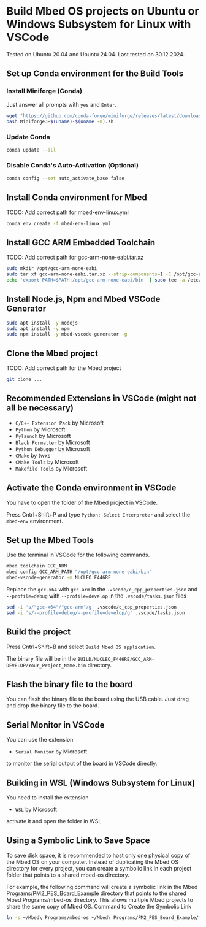 # Build Mbed OS projects on Ubuntu or Windows Subsystem for Linux with VSCode

Tested on Ubuntu 20.04 and Ubuntu 24.04. Last tested on 30.12.2024.

## Set up Conda environment for the Build Tools

### Install Miniforge (Conda)

Just answer all prompts with `yes` and `Enter`.

```bash
wget "https://github.com/conda-forge/miniforge/releases/latest/download/Miniforge3-$(uname)-$(uname -m).sh"
bash Miniforge3-$(uname)-$(uname -m).sh
```

### Update Conda

```bash
conda update --all
```

### Disable Conda's Auto-Activation (Optional)

```bash
conda config --set auto_activate_base false
```

## Install Conda environment for Mbed


TODO: Add correct path for mbed-env-linux.yml

```bash
conda env create -f mbed-env-linux.yml
```

## Install GCC ARM Embedded Toolchain

TODO: Add correct path for gcc-arm-none-eabi.tar.xz

```bash
sudo mkdir /opt/gcc-arm-none-eabi
sudo tar xf gcc-arm-none-eabi.tar.xz --strip-components=1 -C /opt/gcc-arm-none-eabi
echo 'export PATH=$PATH:/opt/gcc-arm-none-eabi/bin' | sudo tee -a /etc/profile.d/gcc-arm-none-eabi.sh
```

## Install Node.js, Npm and Mbed VSCode Generator

```bash
sudo apt install -y nodejs
sudo apt install -y npm
sudo npm install -y mbed-vscode-generator -g
```

## Clone the Mbed project

TODO: Add correct path for the Mbed project

```bash
git clone ...
```

## Recommended Extensions in VSCode (might not all be necessary)

- `C/C++ Extension Pack` by Microsoft
- `Python` by Microsoft
- `Pylaunch` by Microsoft
- `Black Formatter` by Microsoft
- `Python Debugger` by Microsoft
- `CMake` by twxs
- `CMake Tools` by Microsoft
- `Makefile Tools` by Microsoft

## Activate the Conda environment in VSCode

You have to open the folder of the Mbed project in VSCode.

Press Cntrl+Shift+P and type `Python: Select Interpreter` and select the `mbed-env` environment.

## Set up the Mbed Tools

Use the terminal in VSCode for the following commands.

```bash
mbed toolchain GCC_ARM
mbed config GCC_ARM_PATH "/opt/gcc-arm-none-eabi/bin"
mbed-vscode-generator -m NUCLEO_F446RE
```

Replace the `gcc-x64` with `gcc-arm` in the `.vscode/c_cpp_properties.json` and `--profile=debug` with `--profile=develop` in the `.vscode/tasks.json` files

```bash
sed -i 's/"gcc-x64"/"gcc-arm"/g' .vscode/c_cpp_properties.json
sed -i 's/--profile=debug/--profile=develop/g' .vscode/tasks.json
```

## Build the project

Press Cntrl+Shift+B and select `Build Mbed OS application`.

The binary file will be in the `BUILD/NUCLEO_F446RE/GCC_ARM-DEVELOP/Your_Project_Name.bin` directory.

## Flash the binary file to the board

You can flash the binary file to the board using the USB cable. Just drag and drop the binary file to the board.

## Serial Monitor in VSCode

You can use the extension

- `Serial Monitor` by Microsoft

to monitor the serial output of the board in VSCode directly.

## Building in WSL (Windows Subsystem for Linux)

You need to install the extension

- `WSL` by Microsoft

activate it and open the folder in WSL.

## Using a Symbolic Link to Save Space

To save disk space, it is recommended to host only one physical copy of the Mbed OS on your computer. Instead of duplicating the Mbed OS directory for every project, you can create a symbolic link in each project folder that points to a shared mbed-os directory.

For example, the following command will create a symbolic link in the Mbed Programs/PM2_PES_Board_Example directory that points to the shared Mbed Programs/mbed-os directory. This allows multiple Mbed projects to share the same copy of Mbed OS.
Command to Create the Symbolic Link

```bash
ln -s ~/Mbed\ Programs/mbed-os ~/Mbed\ Programs/PM2_PES_Board_Example/mbed-os
```

